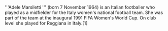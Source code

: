 '''Adele Marsiletti ''' (born 7 November 1964) is an Italian footballer who played as a midfielder for the Italy women's national football team. She was part of the team at the inaugural 1991 FIFA Women's World Cup. On club level she played for Reggiana in Italy.[1]
